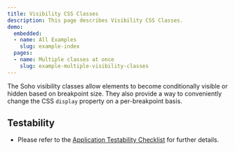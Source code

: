 ```yaml
---
title: Visibility CSS Classes
description: This page describes Visibility CSS Classes.
demo:
  embedded:
  - name: All Examples
    slug: example-index
  pages:
  - name: Multiple classes at once
    slug: example-multiple-visibility-classes
---
```


The Soho visibility classes allow elements to become conditionally visible or hidden based on breakpoint size.  They also provide a way to conveniently change the CSS `display` property on a per-breakpoint basis.

## Testability

- Please refer to the [Application Testability Checklist](https://design.infor.com/resources/application-testability-checklist) for further details.
